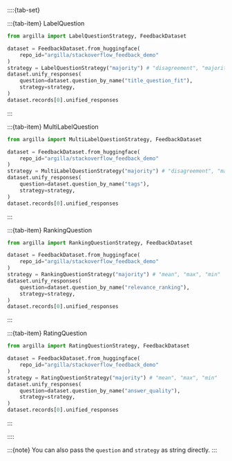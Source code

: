 ::::{tab-set}

:::{tab-item} LabelQuestion

```python
from argilla import LabelQuestionStrategy, FeedbackDataset

dataset = FeedbackDataset.from_huggingface(
    repo_id="argilla/stackoverflow_feedback_demo"
)
strategy = LabelQuestionStrategy("majority") # "disagreement", "majority_weighted (WIP)"
dataset.unify_responses(
    question=dataset.question_by_name("title_question_fit"),
    strategy=strategy,
)
dataset.records[0].unified_responses
```

:::


:::{tab-item} MultiLabelQuestion

```python
from argilla import MultiLabelQuestionStrategy, FeedbackDataset

dataset = FeedbackDataset.from_huggingface(
    repo_id="argilla/stackoverflow_feedback_demo"
)
strategy = MultiLabelQuestionStrategy("majority") # "disagreement", "majority_weighted (WIP)"
dataset.unify_responses(
    question=dataset.question_by_name("tags"),
    strategy=strategy,
)
dataset.records[0].unified_responses
```

:::

:::{tab-item} RankingQuestion

```python
from argilla import RankingQuestionStrategy, FeedbackDataset

dataset = FeedbackDataset.from_huggingface(
    repo_id="argilla/stackoverflow_feedback_demo"
)
strategy = RankingQuestionStrategy("majority") # "mean", "max", "min"
dataset.unify_responses(
    question=dataset.question_by_name("relevance_ranking"),
    strategy=strategy,
)
dataset.records[0].unified_responses
```

:::

:::{tab-item} RatingQuestion

```python
from argilla import RatingQuestionStrategy, FeedbackDataset

dataset = FeedbackDataset.from_huggingface(
    repo_id="argilla/stackoverflow_feedback_demo"
)
strategy = RatingQuestionStrategy("majority") # "mean", "max", "min"
dataset.unify_responses(
    question=dataset.question_by_name("answer_quality"),
    strategy=strategy,
)
dataset.records[0].unified_responses
```

:::

::::

:::{note}
You can also pass the `question` and `strategy` as string directly.
:::